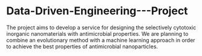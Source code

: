 # Data-Driven-Engineering---Project
The project aims to develop a service for designing the selectively cytotoxic inorganic nanomaterials with antimicrobial properties. We are planning to combine an evolutionary method with a machine learning approach in order to achieve the best properties of antimicrobial nanoparticles.
